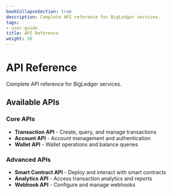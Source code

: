 ```yaml
---
bookCollapseSection: true
description: Complete API reference for BigLedger services.
tags:
- user-guide
title: API Reference
weight: 30
---
```


# API Reference

Complete API reference for BigLedger services.

## Available APIs

### Core APIs
- **Transaction API** - Create, query, and manage transactions
- **Account API** - Account management and authentication
- **Wallet API** - Wallet operations and balance queries

### Advanced APIs
- **Smart Contract API** - Deploy and interact with smart contracts
- **Analytics API** - Access transaction analytics and reports
- **Webhook API** - Configure and manage webhooks
